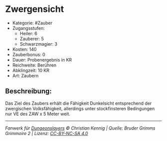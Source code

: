 # Zwergensicht

- Kategorie: #Zauber
- Zugangsstufen:
  - Heiler: 6
  - Zauberer: 5
  - Schwarzmagier: 3
- Kosten: 140
- Zauberbonus: 0
- Dauer: Probenergebnis in KR
- Reichweite: Berühren
- Abklingzeit: 10 KR
- Art: Zaubern

## Beschreibung:

Das Ziel des Zaubers erhält die Fähigkeit Dunkelsicht entsprechend der zwergischen Volksfähigkeit, allerdings unter stockfinsteren Bedingungen nur VE des ZAW x 5 Meter weit.

---

_Fanwerk für [Dungeonslayers](https://www.dungeonslayers.net/) © Christian Kennig | Quelle: Bruder Grimms Grimmoire 2 | Lizenz: [CC-BY-NC-SA 4.0](https://creativecommons.org/licenses/by-nc-sa/4.0/deed.de)_
